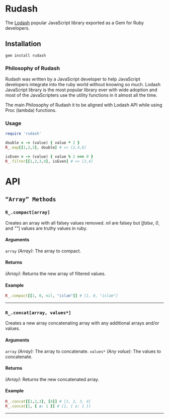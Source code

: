 # Rudash

The <a href="https://lodash.com">Lodash</a> popular JavaScript library exported as a Gem for Ruby developers.

## Installation
```
gem install rudash
```

### Philosophy of Rudash
Rudash was written by a JavaScript developer to help JavaScript developers integrate into the ruby world without knowing so much. Lodash JavaScript library is the most popular library ever with wide adoption and most of the JavaScripters use the utility functions in it almost all the time.

The main Philosophy of Rudash it to be aligned with Lodash API while using Proc (lambda) functions.

### Usage
```ruby
require 'rudash'

double = -> (value) { value * 2 }
R_.map[[1,2,3], double] # => [2,4,6]

isEven = -> (value) { value % 2 === 0 }
R_.filter[[1,2,3,4], isEven] # => [2,4]
```

# API

## `“Array” Methods`

### <a id="_compact-array"></a>`R_.compact[array]`

Creates an array with all falsey values removed. *nil* are falsey but [*false*, *0*, and *""*] values are truthy values in ruby.

#### Arguments
`array` *(Array)*: The array to compact.

#### Returns
*(Array)*: Returns the new array of filtered values.

#### Example
```ruby
R_.compact[[1, 0, nil, "islam"]] # [1, 0, "islam"]
```
* * *

### <a id="_concat-array"></a>`R_.concat[array, values*]`

Creates a new array concatenating array with any additional arrays and/or values.

#### Arguments
`array` *(Array)*: The array to concatenate.
`values*` *(Any value)*: The values to concatenate.

#### Returns
*(Array)*: Returns the new concatenated array.

#### Example
```ruby
R_.concat[[1,2,3], [4]] # [1, 2, 3, 4]
R_.concat[1, { a: 1 }] # [1, { a: 1 }]
```
* * *
